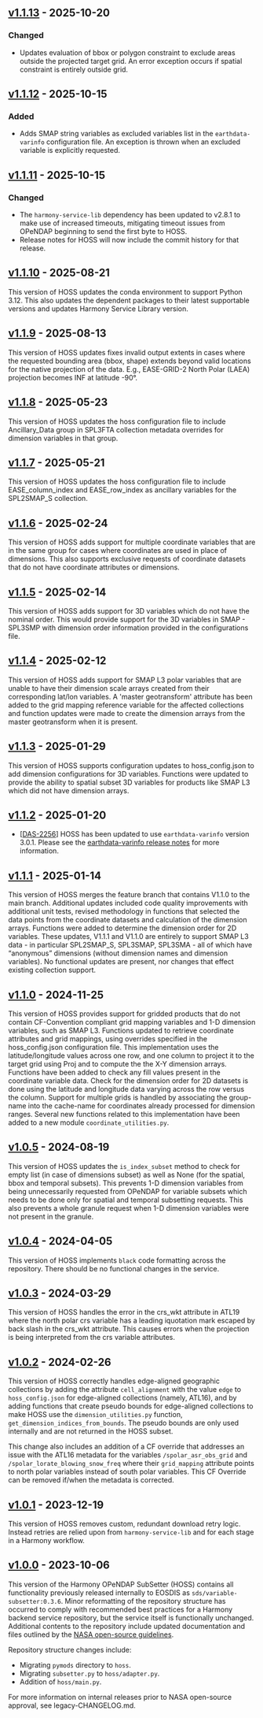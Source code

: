 ## [v1.1.13] - 2025-10-20

### Changed

- Updates evaluation of bbox or polygon constraint to exclude areas outside the
  projected target grid. An error exception occurs if spatial constraint is entirely
  outside grid.

## [v1.1.12] - 2025-10-15

### Added

- Adds SMAP string variables as excluded variables list in the
`earthdata-varinfo` configuration file. An exception is thrown when an excluded
variable is explicitly requested.

## [v1.1.11] - 2025-10-15

### Changed

- The `harmony-service-lib` dependency has been updated to v2.8.1 to make use of
  increased timeouts, mitigating timeout issues from OPeNDAP beginning to send
  the first byte to HOSS.
- Release notes for HOSS will now include the commit history for that release.

## [v1.1.10] - 2025-08-21

This version of HOSS updates the conda environment to support Python 3.12. This also updates the
dependent packages to their latest supportable versions and updates Harmony Service Library version.

## [v1.1.9] - 2025-08-13

This version of HOSS updates fixes invalid output extents in cases where the
requested bounding area (bbox, shape) extends beyond valid locations for the native
projection of the data. E.g., EASE-GRID-2 North Polar (LAEA) projection becomes INF
at latitude -90°.

## [v1.1.8] - 2025-05-23

This version of HOSS updates the hoss configuration file to include
Ancillary_Data group in SPL3FTA collection metadata overrides for dimension
variables in that group.

## [v1.1.7] - 2025-05-21

This version of HOSS updates the hoss configuration file to include
EASE_column_index and EASE_row_index as ancillary variables for the SPL2SMAP_S
collection.

## [v1.1.6] - 2025-02-24

This version of HOSS adds support for multiple coordinate variables that
are in the same group for cases where coordinates are used in place of
dimensions. This also supports exclusive requests of coordinate
datasets that do not have coordinate attributes or dimensions.

## [v1.1.5] - 2025-02-14

This version of HOSS adds support for 3D variables which
do not have the nominal order. This would provide support
for the 3D variables in SMAP - SPL3SMP with dimension order
information provided in the configurations file.

## [v1.1.4] - 2025-02-12

This version of HOSS adds support for SMAP L3 polar variables that are unable to have their
dimension scale arrays created from their corresponding lat/lon variables. A 'master geotransform'
attribute has been added to the grid mapping reference variable for the affected collections
and function updates were made to create the dimension arrays from the master geotransform
when it is present.

## [v1.1.3] - 2025-01-29

This version of HOSS supports configuration updates to hoss_config.json to
add dimension configurations for 3D variables. Functions were updated to provide the
ability to spatial subset 3D variables for products like SMAP L3 which did
not have dimension arrays.

## [v1.1.2] - 2025-01-20

- [[DAS-2256](https://bugs.earthdata.nasa.gov/browse/DAS-2256)]
  HOSS has been updated to use `earthdata-varinfo` version 3.0.1.
  Please see the
  [earthdata-varinfo release notes](https://github.com/nasa/earthdata-varinfo/releases/tag/3.0.1)
  for more information.

## [v1.1.1] - 2025-01-14

This version of HOSS merges the feature branch that contains V1.1.0 to the main branch.
Additional updates included code quality improvements with additional unit tests, revised methodology
in functions that selected the data points from the coordinate datasets and calculation of the dimension
arrays. Functions were added to determine the dimension order for 2D variables. These updates,
V1.1.1 and V1.1.0 are entirely to support SMAP L3 data - in particular SPL2SMAP_S, SPL3SMAP, SPL3SMA -
all of which have “anonymous” dimensions (without dimension names and dimension variables).  No functional
updates are present, nor changes that effect existing collection support.

## [v1.1.0] - 2024-11-25

This version of HOSS provides support for gridded products that do not contain
CF-Convention compliant grid mapping variables and 1-D dimension variables, such
as SMAP L3. Functions updated to retrieve coordinate attributes and grid mappings,
using overrides specified in the hoss_config.json configuration file.
This implementation uses the latitude/longitude values across one row, and one
column to project it to the target grid using Proj and to compute the the X-Y
dimension arrays. Functions have been added to check any fill values present in
the coordinate variable data. Check for the dimension order for 2D datasets is
done using the latitude and longitude data varying across the row versus the
column. Support for multiple grids is handled by associating the group-name into
the cache-name for coordinates already processed for dimension ranges.
Several new functions related to this implementation have been added to
a new module `coordinate_utilities.py`.

## [v1.0.5] - 2024-08-19

This version of HOSS updates the `is_index_subset` method to check for empty list (in case of dimensions subset)
as well as None (for the spatial, bbox and temporal subsets). This prevents 1-D dimension variables from being
unnecessarily requested from OPeNDAP for variable subsets which needs to be done only for spatial and temporal
subsetting requests. This also prevents a whole granule request when 1-D dimension variables were not present
in the granule.

## [v1.0.4] - 2024-04-05

This version of HOSS implements `black` code formatting across the repository.
There should be no functional changes in the service.

## [v1.0.3] - 2024-03-29

This version of HOSS handles the error in the crs_wkt attribute in ATL19 where the
north polar crs variable has a leading iquotation mark escaped by back slash in the
crs_wkt attribute. This causes errors when the projection is being interpreted from
the crs variable attributes.

## [v1.0.2] - 2024-02-26

This version of HOSS correctly handles edge-aligned geographic collections by
adding the attribute `cell_alignment` with the value `edge` to `hoss_config.json`
for edge-aligned collections (namely, ATL16), and by adding functions that
create pseudo bounds for edge-aligned collections to make HOSS use the
`dimension_utilities.py` function, `get_dimension_indices_from_bounds`. The
pseudo bounds are only used internally and are not returned in the HOSS subset.

This change also includes an addition of a CF override that addresses an
issue with the ATL16 metadata for the variables `/spolar_asr_obs_grid` and
`/spolar_lorate_blowing_snow_freq` where their `grid_mapping` attribute points
to north polar variables instead of south polar variables. This CF Override
can be removed if/when the metadata is corrected.

## [v1.0.1] - 2023-12-19

This version of HOSS removes custom, redundant download retry logic. Instead
retries are relied upon from `harmony-service-lib` and for each stage in a
Harmony workflow.

## [v1.0.0] - 2023-10-06

This version of the Harmony OPeNDAP SubSetter (HOSS) contains all functionality
previously released internally to EOSDIS as `sds/variable-subsetter:0.3.6`.
Minor reformatting of the repository structure has occurred to comply with
recommended best practices for a Harmony backend service repository, but the
service itself is functionally unchanged. Additional contents to the repository
include updated documentation and files outlined by the
[NASA open-source guidelines](https://code.nasa.gov/#/guide).

Repository structure changes include:

* Migrating `pymods` directory to `hoss`.
* Migrating `subsetter.py` to `hoss/adapter.py`.
* Addition of `hoss/main.py`.

For more information on internal releases prior to NASA open-source approval,
see legacy-CHANGELOG.md.

[v1.1.13]: https://github.com/nasa/harmony-opendap-subsetter/releases/tag/1.1.13
[v1.1.12]: https://github.com/nasa/harmony-opendap-subsetter/releases/tag/1.1.12
[v1.1.11]: https://github.com/nasa/harmony-opendap-subsetter/releases/tag/1.1.11
[v1.1.10]: https://github.com/nasa/harmony-opendap-subsetter/releases/tag/1.1.10
[v1.1.9]: https://github.com/nasa/harmony-opendap-subsetter/releases/tag/1.1.9
[v1.1.8]: https://github.com/nasa/harmony-opendap-subsetter/releases/tag/1.1.8
[v1.1.7]: https://github.com/nasa/harmony-opendap-subsetter/releases/tag/1.1.7
[v1.1.6]: https://github.com/nasa/harmony-opendap-subsetter/releases/tag/1.1.6
[v1.1.5]: https://github.com/nasa/harmony-opendap-subsetter/releases/tag/1.1.5
[v1.1.4]: https://github.com/nasa/harmony-opendap-subsetter/releases/tag/1.1.4
[v1.1.3]: https://github.com/nasa/harmony-opendap-subsetter/releases/tag/1.1.3
[v1.1.2]: https://github.com/nasa/harmony-opendap-subsetter/releases/tag/1.1.2
[v1.1.1]: https://github.com/nasa/harmony-opendap-subsetter/releases/tag/1.1.1
[v1.1.0]: https://github.com/nasa/harmony-opendap-subsetter/releases/tag/1.1.0
[v1.0.5]: https://github.com/nasa/harmony-opendap-subsetter/releases/tag/1.0.5
[v1.0.4]: https://github.com/nasa/harmony-opendap-subsetter/releases/tag/1.0.4
[v1.0.3]: https://github.com/nasa/harmony-opendap-subsetter/releases/tag/1.0.3
[v1.0.2]: https://github.com/nasa/harmony-opendap-subsetter/releases/tag/1.0.2
[v1.0.1]: https://github.com/nasa/harmony-opendap-subsetter/releases/tag/1.0.1
[v1.0.0]: https://github.com/nasa/harmony-opendap-subsetter/releases/tag/1.0.0
